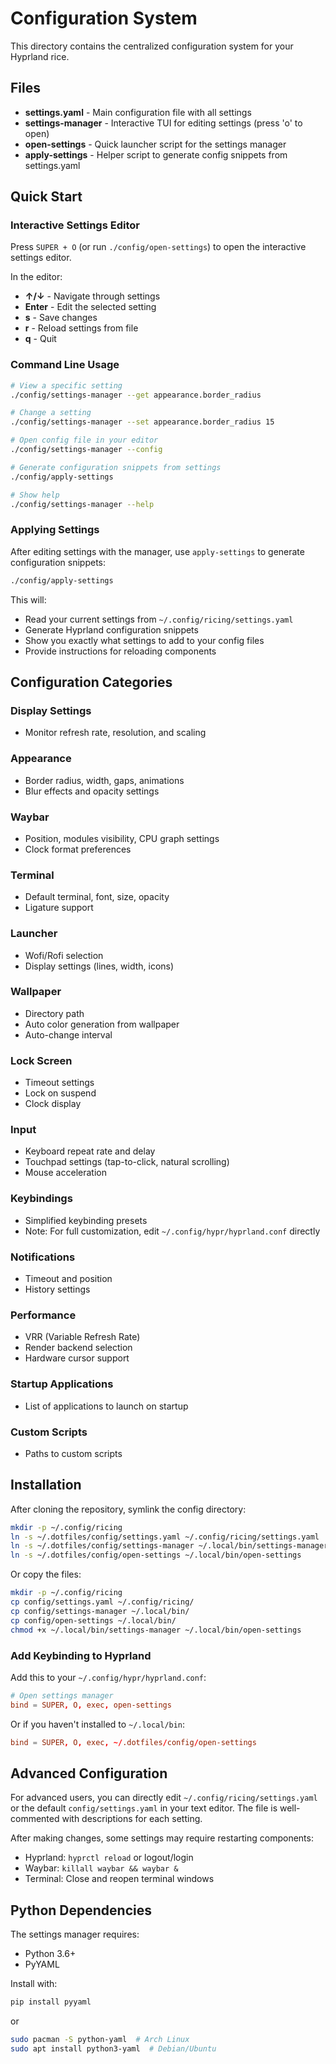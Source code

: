 # Configuration System

This directory contains the centralized configuration system for your Hyprland rice.

## Files

- **settings.yaml** - Main configuration file with all settings
- **settings-manager** - Interactive TUI for editing settings (press 'o' to open)
- **open-settings** - Quick launcher script for the settings manager
- **apply-settings** - Helper script to generate config snippets from settings.yaml

## Quick Start

### Interactive Settings Editor

Press `SUPER + O` (or run `./config/open-settings`) to open the interactive settings editor.

In the editor:
- **↑/↓** - Navigate through settings
- **Enter** - Edit the selected setting
- **s** - Save changes
- **r** - Reload settings from file
- **q** - Quit

### Command Line Usage

```bash
# View a specific setting
./config/settings-manager --get appearance.border_radius

# Change a setting
./config/settings-manager --set appearance.border_radius 15

# Open config file in your editor
./config/settings-manager --config

# Generate configuration snippets from settings
./config/apply-settings

# Show help
./config/settings-manager --help
```

### Applying Settings

After editing settings with the manager, use `apply-settings` to generate configuration snippets:

```bash
./config/apply-settings
```

This will:
- Read your current settings from `~/.config/ricing/settings.yaml`
- Generate Hyprland configuration snippets
- Show you exactly what settings to add to your config files
- Provide instructions for reloading components

## Configuration Categories

### Display Settings
- Monitor refresh rate, resolution, and scaling

### Appearance
- Border radius, width, gaps, animations
- Blur effects and opacity settings

### Waybar
- Position, modules visibility, CPU graph settings
- Clock format preferences

### Terminal
- Default terminal, font, size, opacity
- Ligature support

### Launcher
- Wofi/Rofi selection
- Display settings (lines, width, icons)

### Wallpaper
- Directory path
- Auto color generation from wallpaper
- Auto-change interval

### Lock Screen
- Timeout settings
- Lock on suspend
- Clock display

### Input
- Keyboard repeat rate and delay
- Touchpad settings (tap-to-click, natural scrolling)
- Mouse acceleration

### Keybindings
- Simplified keybinding presets
- Note: For full customization, edit `~/.config/hypr/hyprland.conf` directly

### Notifications
- Timeout and position
- History settings

### Performance
- VRR (Variable Refresh Rate)
- Render backend selection
- Hardware cursor support

### Startup Applications
- List of applications to launch on startup

### Custom Scripts
- Paths to custom scripts

## Installation

After cloning the repository, symlink the config directory:

```bash
mkdir -p ~/.config/ricing
ln -s ~/.dotfiles/config/settings.yaml ~/.config/ricing/settings.yaml
ln -s ~/.dotfiles/config/settings-manager ~/.local/bin/settings-manager
ln -s ~/.dotfiles/config/open-settings ~/.local/bin/open-settings
```

Or copy the files:

```bash
mkdir -p ~/.config/ricing
cp config/settings.yaml ~/.config/ricing/
cp config/settings-manager ~/.local/bin/
cp config/open-settings ~/.local/bin/
chmod +x ~/.local/bin/settings-manager ~/.local/bin/open-settings
```

### Add Keybinding to Hyprland

Add this to your `~/.config/hypr/hyprland.conf`:

```conf
# Open settings manager
bind = SUPER, O, exec, open-settings
```

Or if you haven't installed to `~/.local/bin`:

```conf
bind = SUPER, O, exec, ~/.dotfiles/config/open-settings
```

## Advanced Configuration

For advanced users, you can directly edit `~/.config/ricing/settings.yaml` or the default `config/settings.yaml` in your text editor. The file is well-commented with descriptions for each setting.

After making changes, some settings may require restarting components:
- Hyprland: `hyprctl reload` or logout/login
- Waybar: `killall waybar && waybar &`
- Terminal: Close and reopen terminal windows

## Python Dependencies

The settings manager requires:
- Python 3.6+
- PyYAML

Install with:
```bash
pip install pyyaml
```

or

```bash
sudo pacman -S python-yaml  # Arch Linux
sudo apt install python3-yaml  # Debian/Ubuntu
```
